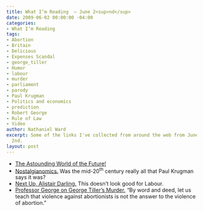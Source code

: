 ```yaml
---
title: What I’m Reading  — June 2<sup>nd</sup>
date: 2009-06-02 00:00:00 -04:00
categories:
- What I’m Reading
tags:
- Abortion
- Britain
- Delicious
- Expenses Scandal
- george_tiller
- Humor
- labour
- murder
- parliament
- parody
- Paul Krugman
- Politics and economics
- prediction
- Robert George
- Rule of Law
- Video
author: Nathaniel Ward
excerpt: Some of the links I've collected from around the web from June 1st to June
  2nd.
layout: post
---
```


  * [The Astounding World of the Future!][1] 
  * [Nostalgianomics.][2] Was the mid-20<sup>th</sup> century really all that Paul Krugman says it was?
  * [Next Up, Alistair Darling.][3] This doesn’t look good for Labour.
  * [Professor George on George Tiller’s Murder.][4] “By word and deed, let us teach that violence against abortionists is not the answer to the violence of abortion.”

 [1]: http://www.youtube.com/watch?v=GJjUVIIYptE
 [2]: http://www.reason.com/news/printer/133222.html
 [3]: http://www.telegraph.co.uk/news/newstopics/mps-expenses/5418493/MPs-expenses-Alistair-Darling-billed-us-for-two-homes-at-the-same-time.html
 [4]: http://corner.nationalreview.com/post/?q=NDM5NGYyYWMxZDY3NWFmYjhjZmJiNTI2YmRjZmRlYWE=